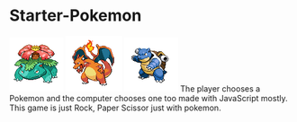 # Starter-Pokemon
![](assets/images/Venusaur.png) ![](assets/images/Charizard.png) ![](assets/images/Blastoise.png)
The player chooses a Pokemon and the computer chooses one too made with JavaScript mostly. This game is just Rock, Paper Scissor just with pokemon.

